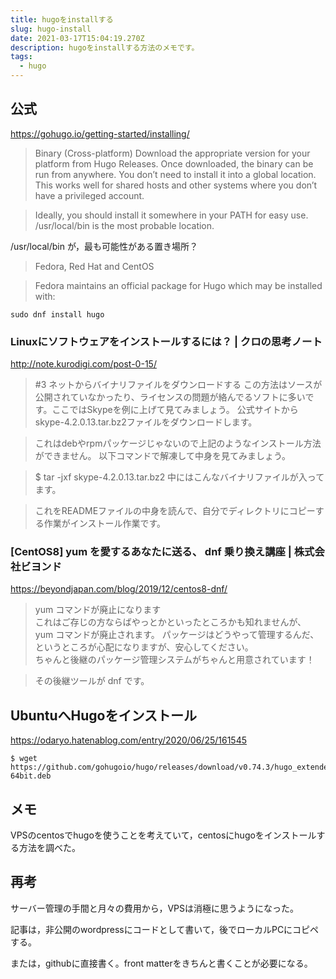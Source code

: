 ```yaml
---
title: hugoをinstallする
slug: hugo-install
date: 2021-03-17T15:04:19.270Z
description: hugoをinstallする方法のメモです。
tags:
  - hugo
---
```

## 公式
<https://gohugo.io/getting-started/installing/>
>Binary (Cross-platform) 
Download the appropriate version for your platform from Hugo Releases. Once downloaded, the binary can be run from anywhere. You don’t need to install it into a global location. This works well for shared hosts and other systems where you don’t have a privileged account.

>Ideally, you should install it somewhere in your PATH for easy use. /usr/local/bin is the most probable location.


/usr/local/bin が，最も可能性がある置き場所？

>Fedora, Red Hat and CentOS   
>Fedora maintains an official package for Hugo which may be installed with:

`sudo dnf install hugo`

### Linuxにソフトウェアをインストールするには？ | クロの思考ノート
<http://note.kurodigi.com/post-0-15/>
>#3 ネットからバイナリファイルをダウンロードする
この方法はソースが公開されていなかったり、ライセンスの問題が絡んでるソフトに多いです。ここではSkypeを例に上げて見てみましょう。
>公式サイトからskype-4.2.0.13.tar.bz2ファイルをダウンロードします。



>これはdebやrpmパッケージじゃないので上記のようなインストール方法ができません。
以下コマンドで解凍して中身を見てみましょう。

>$ tar -jxf skype-4.2.0.13.tar.bz2
中にはこんなバイナリファイルが入ってます。


>これをREADMEファイルの中身を読んで、自分でディレクトリにコピーする作業がインストール作業です。
### [CentOS8] yum を愛するあなたに送る、 dnf 乗り換え講座 | 株式会社ビヨンド
<https://beyondjapan.com/blog/2019/12/centos8-dnf/>
>yum コマンドが廃止になります  
>これはご存じの方ならばやっとかといったところかも知れませんが、 yum コマンドが廃止されます。
パッケージはどうやって管理するんだ、というところが心配になりますが、安心してください。  
ちゃんと後継のパッケージ管理システムがちゃんと用意されています！

>その後継ツールが dnf です。


## UbuntuへHugoをインストール
<https://odaryo.hatenablog.com/entry/2020/06/25/161545>
```
$ wget https://github.com/gohugoio/hugo/releases/download/v0.74.3/hugo_extended_0.74.3_Linux-64bit.deb
```
## メモ
VPSのcentosでhugoを使うことを考えていて，centosにhugoをインストールする方法を調べた。

## 再考
サーバー管理の手間と月々の費用から，VPSは消極に思うようになった。

記事は，非公開のwordpressにコードとして書いて，後でローカルPCにコピペする。

または，githubに直接書く。front matterをきちんと書くことが必要になる。